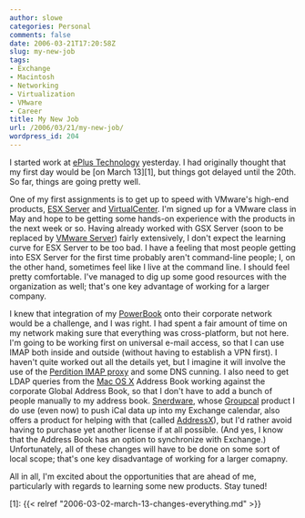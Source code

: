 ```yaml
---
author: slowe
categories: Personal
comments: false
date: 2006-03-21T17:20:58Z
slug: my-new-job
tags:
- Exchange
- Macintosh
- Networking
- Virtualization
- VMware
- Career
title: My New Job
url: /2006/03/21/my-new-job/
wordpress_id: 204
---
```


I started work at [ePlus Technology](http://www.eplus.com/) yesterday. I had originally thought that my first day would be [on March 13][1], but things got delayed until the 20th. So far, things are going pretty well.

One of my first assignments is to get up to speed with VMware's high-end products, [ESX Server](http://www.vmware.com/products/esx/) and [VirtualCenter](http://www.vmware.com/products/vc/). I'm signed up for a VMware class in May and hope to be getting some hands-on experience with the products in the next week or so. Having already worked with GSX Server (soon to be replaced by [VMware Server](http://www.vmware.com/products/server/)) fairly extensively, I don't expect the learning curve for ESX Server to be too bad. I have a feeling that most people getting into ESX Server for the first time probably aren't command-line people; I, on the other hand, sometimes feel like I live at the command line. I should feel pretty comfortable. I've managed to dig up some good resources with the organization as well; that's one key advantage of working for a larger company.

I knew that integration of my [PowerBook](http://www.apple.com/powerbook/) onto their corporate network would be a challenge, and I was right. I had spent a fair amount of time on my network making sure that everything was cross-platform, but not here. I'm going to be working first on universal e-mail access, so that I can use IMAP both inside and outside (without having to establish a VPN first). I haven't quite worked out all the details yet, but I imagine it will involve the use of the [Perdition IMAP proxy](http://www.vergenet.net/linux/perdition/) and some DNS cunning. I also need to get LDAP queries from the [Mac OS X](http://www.apple.com/macosx/) Address Book working against the corporate Global Address Book, so that I don't have to add a bunch of people manually to my address book. [Snerdware](http://www.snerdware.com/), whose [Groupcal](http://www.snerdware.com/groupcal/) product I do use (even now) to push iCal data up into my Exchange calendar, also offers a product for helping with that (called [AddressX](http://www.snerdware.com/addressx/)), but I'd rather avoid having to purchase yet another license if at all possible. (And yes, I know that the Address Book has an option to synchronize with Exchange.) Unfortunately, all of these changes will have to be done on some sort of local scope; that's one key disadvantage of working for a larger comapny.

All in all, I'm excited about the opportunities that are ahead of me, particularly with regards to learning some new products. Stay tuned!

[1]: {{< relref "2006-03-02-march-13-changes-everything.md" >}}
